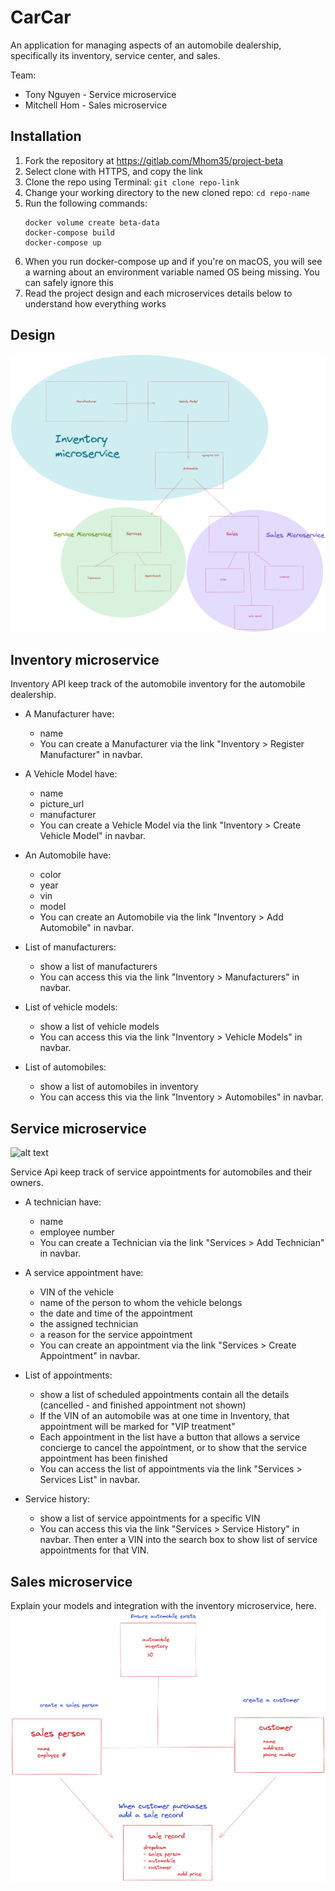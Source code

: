 # CarCar
An application for managing aspects of an automobile dealership, specifically its inventory, service center, and sales.

Team:

* Tony Nguyen - Service microservice
* Mitchell Hom - Sales microservice

## Installation

1. Fork the repository at https://gitlab.com/Mhom35/project-beta
2. Select clone with HTTPS, and copy the link
3. Clone the repo using Terminal: `git clone repo-link`
4. Change your working directory to the new cloned repo: `cd repo-name`
5. Run the following commands:
    ```
    docker volume create beta-data
    docker-compose build
    docker-compose up
    ```
6. When you run docker-compose up and if you're on macOS, you will see a warning about an environment variable named OS being missing. You can safely ignore this
7. Read the project design and each microservices details below to understand how everything works

## Design

![alt text](assets/DesignProjectBetaHR.png)

## Inventory microservice

Inventory API keep track of the automobile inventory for the automobile dealership.

* A Manufacturer have:
    - name
    - You can create a Manufacturer via the link "Inventory > Register Manufacturer" in navbar.

* A Vehicle Model have:
    - name
    - picture_url
    - manufacturer
    - You can create a Vehicle Model via the link "Inventory > Create Vehicle Model" in navbar.

* An Automobile have:
    - color
    - year
    - vin
    - model
    - You can create an Automobile via the link "Inventory > Add Automobile" in navbar.

* List of manufacturers:
    - show a list of manufacturers
    - You can access this via the link "Inventory > Manufacturers" in navbar.

* List of vehicle models:
    - show a list of vehicle models
    - You can access this via the link "Inventory > Vehicle Models" in navbar.

* List of automobiles:
    - show a list of automobiles in inventory
    - You can access this via the link "Inventory > Automobiles" in navbar.

## Service microservice

![alt text](assets/Full-Service-model.png)

Service Api keep track of service appointments for automobiles and their owners.

* A technician have:
    - name
    - employee number
    - You can create a Technician via the link "Services > Add Technician" in navbar.

* A service appointment have:
    - VIN of the vehicle
    - name of the person to whom the vehicle belongs
    - the date and time of the appointment
    - the assigned technician
    - a reason for the service appointment
    - You can create an appointment via the link "Services > Create Appointment" in navbar.

* List of appointments:
    - show a list of scheduled appointments contain all the details (cancelled  - and finished appointment not shown)
    - If the VIN of an automobile was at one time in Inventory, that appointment will be marked for "VIP treatment"
    - Each appointment in the list have a button that allows a service concierge to cancel the appointment, or to show that the service appointment has been finished
    - You can access the list of appointments via the link "Services > Services List" in navbar.

* Service history:
    - show a list of service appointments for a specific VIN
    - You can access this via the link "Services > Service History" in navbar. Then enter a VIN into the search box to show list of service appointments for that VIN.

## Sales microservice

Explain your models and integration with the inventory
microservice, here.
![alt text](assets/sales_microservice.png)
